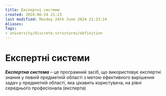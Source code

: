 ```yaml
---
title: Експертні системи
created: 2024-06-24 21:23
last modified: Monday 24th June 2024 21:23:24
Aliases:
Tags:
- university/discrete-structures/definition
---
```

# Експертні системи

**_Експертна система_** – це програмний засіб, що використовує експертні знання у певній предметній області з метою ефективного вирішення задач у предметній області, яка цікавить користувача, на рівні середнього професіонала (експерта)